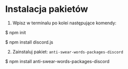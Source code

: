 # **Instalacja pakietów**

1. Wpisz w terminalu po kolei następujące komendy:

$ npm init

$ npm install discord.js

2. Zainstaluj pakiet: `anti-swear-words-packages-discord`
   
$ npm install anti-swear-words-packages-discord
